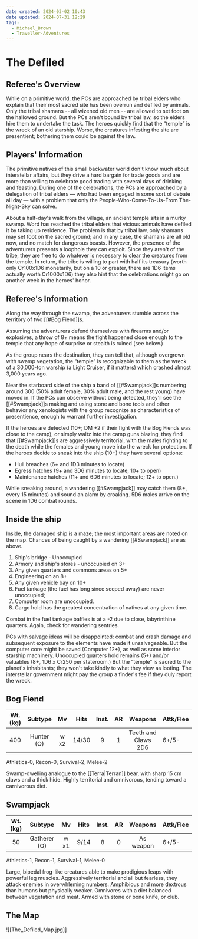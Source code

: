 ```yaml
---
date created: 2024-03-02 10:43
date updated: 2024-07-31 12:29
tags:
  - Michael_Brown
  - Traveller-Adventures
---
```


# The Defiled

## Referee's Overview

While on a primitive world, the PCs are approached by tribal elders who explain that their most sacred site has been overrun and defiled by animals. Only the tribal shamans -- all wizened old men -- are allowed to set foot on the hallowed ground. But the PCs aren't bound by tribal law, so the elders hire them to undertake the task. The heroes quickly find that the “temple” is the wreck of an old starship. Worse, the creatures infesting the site are presentient; bothering them could be against the law.

## Players' Information

The primitive natives of this small backwater world don't know much about interstellar affairs, but they drive a hard bargain for trade goods and are more than willing to celebrate good trading with several days of drinking and feasting. During one of the celebrations, the PCs are approached by a delegation of tribal elders — who had been engaged in some sort of debate all day — with a problem that only the People-Who-Come-To-Us-From The-Night-Sky can solve.

About a half-day's walk from the village, an ancient temple sits in a murky swamp. Word has reached the tribal elders that vicious animals have defiled it by taking up residence. The problem is that by tribal law, only shamans may set foot on the sacred ground; and in any case, the shamans are all old now, and no match for dangerous beasts. However, the presence of the adventurers presents a loophole they can exploit. Since they aren't of the tribe, they are free to do whatever is necessary to clear the creatures from the temple. In return, the tribe is willing to part with half its treasury (worth only Cr100x1D6 monetarily, but on a 10 or greater, there are 1D6 items actually worth Cr1000x1D6) they also hint that the celebrations might go on another week in the heroes' honor.

## Referee's Information

Along the way through the swamp, the adventurers stumble across the territory of two [[#Bog Fiend]]s.

Assuming the adventurers defend themselves with firearms and/or explosives, a throw of 8+ means the fight happened close enough to the temple that any hope of surprise or stealth is ruined (see below.)

As the group nears the destination, they can tell that, although overgrown with swamp vegetation, the “temple” is recognizable to them as the wreck of a 30,000-ton warship (a Light Cruiser, if it matters) which crashed almost 3,000 years ago.

Near the starboard side of the ship a band of [[#Swampjack]]s numbering around 300 (50% adult female, 30% adult male, and the rest young) have moved in. If the PCs can observe without being detected, they'll see the [[#Swampjack]]s making and using stone and bone tools and other behavior any xenologists with the group recognize as characteristics of presentience, enough to warrant further investigation.

If the heroes are detected (10+; DM +2 if their fight with the Bog Fiends was close to the camp), or simply waltz into the camp guns blazing, they find that [[#Swampjack]]s are aggressively territorial, with the males fighting to the death while the females and young move into the wreck for protection. If the heroes decide to sneak into the ship (10+) they have several options:

- Hull breaches (6+ and 1D3 minutes to locate)
- Egress hatches (9+ and 3D6 minutes to locate, 10+ to open)
- Maintenance hatches (11+ and 6D6 minutes to locate; 12+ to open.)

While sneaking around, a wandering [[#Swampjack]] may catch them (8+, every 15 minutes) and sound an alarm by croaking. 5D6 males arrive on the scene in 1D6 combat rounds.

## Inside the ship

Inside, the damaged ship is a maze; the most important areas are noted on the map. Chances of being caught by a wandering [[#Swampjack]] are as above.

1. Ship's bridge - Unoccupied
2. Armory and ship's stores - unoccupied on 3+
3. Any given quarters and commons areas on 5+
4. Engineering on an 8+
5. Any given vehicle bay on 10+
6. Fuel tankage (the fuel has long since seeped away) are never unoccupied;
7. Computer room are unoccupied.
8. Cargo hold has the greatest concentration of natives at any given time.

Combat in the fuel tankage baffles is at a -2 due to close, labyrinthine quarters. Again, check for wandering sentries.

PCs with salvage ideas will be disappointed: combat and crash damage and subsequent exposure to the elements have made it unsalvageable. But the computer core might be saved (Computer 12+), as well as some interior starship machinery. Unoccupied quarters hold remains (5+) and/or valuables (8+, 1D6 x Cr250 per stateroom.) But the “temple” is sacred to the planet's inhabitants; they won't take kindly to what they view as looting. The interstellar government might pay the group a finder's fee if they duly report the wreck.

## Bog Fiend

| Wt. (kg) |   Subtype  |  Mv  |  Hits | Inst. |  AR |         Weapons         | Attk/Flee |
| :------: | :--------: | :--: | :---: | :---: | :-: | :---------------------: | --------- |
|    400   | Hunter (O) | w x2 | 14/30 |   9   |  1  | Teeth and Claws<br/>2D6 | 6+/5-     |

Athletics-0, Recon-0, Survival-2, Melee-2

Swamp-dwelling analogue to the [[Terra|Terran]] bear, with sharp 15 cm claws and a thick hide. Highly territorial and omnivorous, tending toward a carnivorous diet.

## Swampjack

| Wt. (kg) |    Subtype   |  Mv  | Hits | Inst. |  AR |  Weapons  | Attk/Flee |
| :------: | :----------: | :--: | :--: | :---: | :-: | :-------: | --------- |
|    50    | Gatherer (O) | w x1 | 9/14 |   8   |  0  | As weapon | 6+/5-     |

Athletics-1, Recon-1, Survival-1, Melee-0

Large, bipedal frog-like creatures able to make prodigious leaps with powerful leg muscles. Aggressively territorial and all but fearless, they attack enemies in overwhleming numbers. Amphibious and more dextrous than humans but physically weaker. Omnivores with a diet balanced between vegetation and meat. Armed with stone or bone knife, or club.

## The Map

![[The_Defiled_Map.jpg]]
